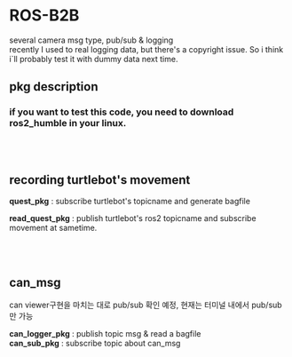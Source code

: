 
# ROS-B2B  
several camera msg type, pub/sub & logging  
recently I used to real logging data, but there's a copyright issue. So i think i`ll probably test it with dummy data next time.


## pkg description 
###  if you want to test this code, you need to download ros2_humble in your linux.  

<br></br>
## recording turtlebot's movement
<b>quest_pkg</b> : subscribe turtlebot's topicname and generate bagfile  

<b>read_quest_pkg</b> : publish turtlebot's ros2 topicname and subscribe movement at sametime.   

<br></br>  
## can_msg
can viewer구현을 마치는 대로 pub/sub 확인 예정, 현재는 터미널 내에서 pub/sub만 가능

<b>can_logger_pkg</b> : publish topic msg & read a bagfile   
<b>can_sub_pkg</b> : subscribe topic about can_msg  

<br></br>
